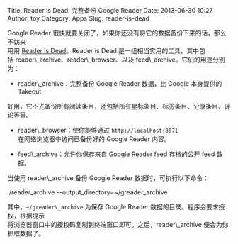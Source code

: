 Title: Reader is Dead: 完整备份 Google Reader
Date: 2013-06-30 10:27
Author: toy
Category: Apps
Slug: reader-is-dead

Google Reader
很快就要关闭了，如果你还没有将它的数据备份下来的话，那么不妨来  
用用 [Reader is Dead][r]。Reader is Dead 是一组相当实用的工具，其中包  
括 reader\\\_archive、reader\\\_browser、以及
feed\\\_archive。它们的用途分别为：

* reader\\\_archive：完整备份 Google Reader 数据，比 Google 本身提供的
Takeout  

好用，它不光备份所有阅读条目，还包括所有星标条目、标签条目、分享条目、评论等等。

* reader\\\_browser：使你能够通过 `http://localhost:8071`  
在网络浏览器中访问已备份好的 Google Reader 内容。

* feed\\\_archive：允许你保存来自 Google Reader feed 存档的公开 feed
数据。

当使用 reader\\\_archive 备份 Google Reader 数据时，可执行以下命令：

./reader\_archive --output\_directory=~/greader\_archive

其中，`~/greader\_archive` 为保存 Google Reader
数据的目录。程序会要求授权，根据提示  
将浏览器窗口中的授权码复制到终端窗口即可。之后，reader\\\_archive
便会为你抓取数据了。

[r]: http://readerisdead.com/
